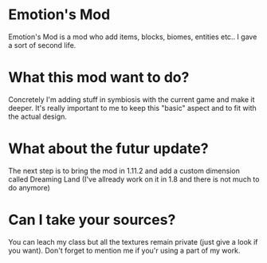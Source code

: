 # Emotion's Mod
Emotion's Mod is a mod who add items, blocks, biomes, entities etc.. I gave a sort of second life. 

# What this mod want to do?
Concretely I'm adding stuff in symbiosis with the current game and make it deeper. It's really important to me to keep this "basic" aspect and to fit with the actual design.

# What about the futur update?
The next step is to bring the mod in 1.11.2 and add a custom dimension called Dreaming Land (I've allready work on it in 1.8 and there is not much to do anymore)

# Can I take your sources?
You can leach my class but all the textures remain private (just give a look if you want). Don't forget to mention me if you'r using a part of my work.